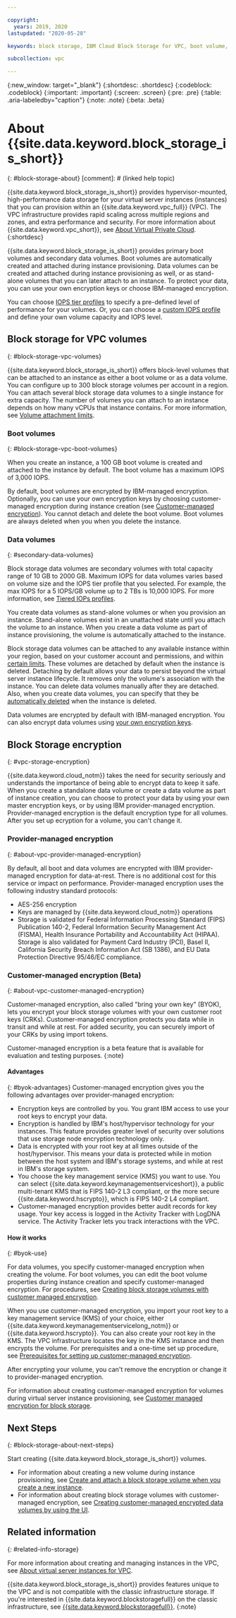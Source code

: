 ```yaml
---

copyright:
  years: 2019, 2020
lastupdated: "2020-05-28"

keywords: block storage, IBM Cloud Block Storage for VPC, boot volume, data volume, volume, data storage, IOPS, HPCS, Key Protect

subcollection: vpc

---
```

{:new_window: target="_blank"}
{:shortdesc: .shortdesc}
{:codeblock: .codeblock}
{:important: .important}
{:screen: .screen}
{:pre: .pre}
{:table: .aria-labeledby="caption"}
{:note: .note}
{:beta: .beta}

# About {{site.data.keyword.block_storage_is_short}}
{: #block-storage-about}
[comment]: # (linked help topic)

{{site.data.keyword.block_storage_is_short}} provides hypervisor-mounted, high-performance data storage for your virtual server instances (instances) that you can provision within an {{site.data.keyword.vpc_full}} (VPC). The VPC infrastructure provides rapid scaling across multiple regions and zones, and extra performance and security. For more information about {{site.data.keyword.vpc_short}}, see [About Virtual Private Cloud](/docs/vpc?topic=vpc-about-vpc).
{:shortdesc}

{{site.data.keyword.block_storage_is_short}} provides primary boot volumes and secondary data volumes. Boot volumes are automatically created and attached during instance provisioning. Data volumes can be created and attached during instance provisioning as well, or as stand-alone volumes that you can later attach to an instance. To protect your data, you can use your own encryption keys or choose IBM-managed encryption. 

You can choose [IOPS tier profiles](/docs/vpc?topic=vpc-block-storage-profiles#tiers) to specify a pre-defined level of performance for your volumes. Or, you can choose a [custom IOPS profile](/docs/vpc?topic=vpc-block-storage-profiles#custom) and define your own volume capacity and IOPS level.

## Block storage for VPC volumes
{: #block-storage-vpc-volumes}

{{site.data.keyword.block_storage_is_short}} offers block-level volumes that can be attached to an instance as either a boot volume or as a data volume. You can configure up to 300 block storage volumes per account in a region. You can attach several block storage data volumes to a single instance for extra capacity. The number of volumes you can attach to an instance depends on how many vCPUs that instance contains. For more information, see [Volume attachment limits](/docs/vpc?topic=vpc-attaching-block-storage#vol-attach-limits).

### Boot volumes
{: #block-storage-vpc-boot-volumes}

When you create an instance, a 100 GB boot volume is created and attached to the instance by default. The boot volume has a maximum IOPS of 3,000 IOPS.

By default, boot volumes are encrypted by IBM-managed encryption. Optionally, you can use your own encryption keys by choosing customer-managed encryption during instance creation (see [Customer-managed encryption](#about-vpc-customer-managed-encryption)). You cannot detach and delete the boot volume. Boot volumes are always deleted when you when you delete the instance.

### Data volumes
{: #secondary-data-volumes}

Block storage data volumes are secondary volumes with total capacity range of 10 GB to 2000 GB. Maximum IOPS for data volumes varies based on volume size and the IOPS tier profile that you selected. For example, the max IOPS for a 5 IOPS/GB volume up to 2 TBs is 10,000 IOPS. For more information, see
[Tiered IOPs profiles](/docs/vpc?topic=vpc-block-storage-profiles#tiers).

You create data volumes as stand-alone volumes or when you provision an instance. Stand-alone volumes exist in an unattached state until you attach the volume to an instance. When you create a data volume as part of instance provisioning, the volume is automatically attached to the instance.

Block storage data volumes can be attached to any available instance within your region, based on your customer account and permissions, and within [certain limits](/docs/vpc?topic=vpc-attaching-block-storage#vol-attach-limits). These volumes are detached by default when the instance is deleted. Detaching by default allows your data to persist beyond the virtual server instance lifecycle. It removes only the volume's association with the instance. You can delete data volumes manually after they are detached. Also, when you create data volumes, you can specify that they be [automatically deleted](/docs/vpc?topic=vpc-managing-block-storage#auto-delete) when the instance is deleted.

Data volumes are encrypted by default with IBM-managed encryption. You can also encrypt data volumes using [your own encryption keys](#about-vpc-customer-managed-encryption).

## Block Storage encryption
{: #vpc-storage-encryption}

{{site.data.keyword.cloud_notm}} takes the need for security seriously and understands the importance of being able to encrypt data to keep it safe. When you create a standalone data volume or create a data volume as part of instance creation, you can choose to protect your data by using your own master encryption keys, or by using IBM provider-managed encryption. Provider-managed encryption is the default encryption type for all volumes. After you set up ecryption for a volume, you can't change it.

### Provider-managed encryption
{: #about-vpc-provider-managed-encryption}

By default, all boot and data volumes are encrypted with IBM provider-managed encryption for data-at-rest. There is no additional cost for this service or impact on performance. Provider-managed encryption uses the following industry standard protocols:

* AES-256 encryption
* Keys are managed by {{site.data.keyword.cloud_notm}} operations
* Storage is validated for Federal Information Processing Standard (FIPS) Publication 140-2, Federal Information Security Management Act (FISMA), Health Insurance Portability and Accountability Act (HIPAA). Storage is also validated for Payment Card Industry (PCI), Basel II, California Security Breach Information Act (SB 1386), and EU Data Protection Directive 95/46/EC compliance.

### Customer-managed encryption (Beta)
{: #about-vpc-customer-managed-encryption}

Customer-managed encryption, also called "bring your own key" (BYOK), lets you encrypt your block storage volumes with your own customer root keys (CRKs). Customer-managed encryption protects you data while in transit and while at rest. For added security, you can securely import of your CRKs by using import tokens. 

Customer-managed encryption is a beta feature that is available for evaluation and testing purposes. 
{:note}

#### Advantages
{: #byok-advantages}
Customer-managed encryption gives you the following advantages over provider-managed encryption:

* Encryption keys are controlled by you. You grant IBM access to use your root keys to encrypt your data.
* Encryption is handled by IBM's host/hypervisor technology for your instances. This feature provides greater level of security over solutions that use storage node encryption technology only. 
* Data is encrypted with your root key at all times outside of the host/hypervisor. This means your data is protected while in motion between the host system and IBM's storage systems, and while at rest in IBM's storage system.
* You choose the key management service (KMS) you want to use. You can select {{site.data.keyword.keymanagementserviceshort}}, a public multi-tenant KMS that is FIPS 140-2 L3 compliant, or the more secure {{site.data.keyword.hscrypto}}, which is FIPS 140-2 L4 compliant.
* Customer-managed encryption provides better audit records for key usage. Your key access is logged in the Activity Tracker with LogDNA service. The Activity Tracker lets you track interactions with the VPC.

#### How it works
{: #byok-use}

For data volumes, you specify customer-managed encryption when creating the volume. For boot volumes, you can edit the boot volume properties during instance creation and specify customer-managed encryption. For procedures, see [Creating block storage volumes with customer managed encryption](/docs/vpc?topic=vpc-block-storage-vpc-encryption).

When you use customer-managed encryption, you import your root key to a key management service (KMS) of your choice, either {{site.data.keyword.keymanagementservicelong_notm}} or {{site.data.keyword.hscrypto}}. You can also create your root key in the KMS. The VPC infrastructure locates the key in the KMS instance and then encrypts the volume. For prerequisites and a one-time set up procedure, see [Prerequisites for setting up customer-managed encryption](/docs/vpc?topic=vpc-creating-instances-byok#byok-vsi-prereqs).

After encrypting your volume, you can't remove the encryption or change it to provider-managed encryption.

For information about creating customer-managed encryption for volumes during virtual server instance provisioning, see [Customer managed encryption for block storage](/docs/vpc?topic=vpc-creating-instances-byok).

## Next Steps
{: #block-storage-about-next-steps}

Start creating {{site.data.keyword.block_storage_is_short}} volumes.

* For information about creating a new volume during instance provisioning, see [Create and attach a block storage volume when you create a new instance](/docs/vpc?topic=vpc-creating-block-storage#create-from-vsi).
* For information about creating block storage volumes with customer-managed encryption, see [Creating customer-managed encrypted data volumes by using the UI](/docs/vpc?topic=vpc-block-storage-vpc-encryption#data-vol-encryption-ui).

## Related information
{: #related-info-storage}

For more information about creating and managing instances in the VPC, see [About virtual server instances for VPC](/docs/vpc?topic=vpc-about-advanced-virtual-servers).

{{site.data.keyword.block_storage_is_short}} provides features unique to the VPC and is not compatible with the classic infrastructure storage. If you're interested in {{site.data.keyword.blockstoragefull}} on the classic infrastructure, see [{{site.data.keyword.blockstoragefull}}](/docs/BlockStorage?topic=BlockStorage-getting-started).
{:note}
